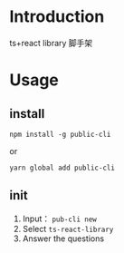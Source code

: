 # Introduction

ts+react library 脚手架


# Usage
## install
`npm install -g public-cli`

or

`yarn global add public-cli`


## init
1. Input： `pub-cli new`
2. Select `ts-react-library`
3. Answer the questions

